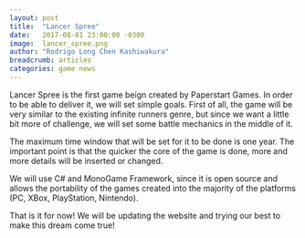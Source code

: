 ```yaml
---
layout: post
title:  "Lancer Spree"
date:   2017-08-01 23:00:00 -0300
image:  lancer_spree.png
author: "Rodrigo Long Chen Kashiwakura"
breadcrumb: articles
categories: game news
---
```


Lancer Spree is the first game beign created by Paperstart Games. In order to be able to deliver it, we will set simple goals. First of all, the game will be very similar to the existing infinite runners genre, but since we want a little bit more of challenge, we will set some battle mechanics in the middle of it.

The maximum time window that will be set for it to be done is one year. The important point is that the quicker the core of the game is done, more and more details will be inserted or changed.

We will use C# and MonoGame Framework, since it is open source and allows the portability of the games created into the majority of the platforms (PC, XBox, PlayStation, Nintendo).

That is it for now! We will be updating the website and trying our best to make this dream come true!